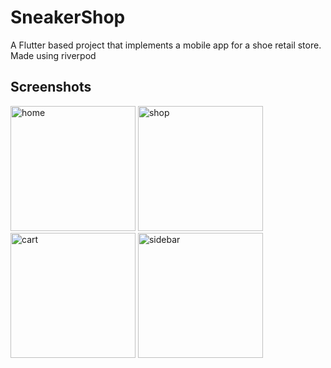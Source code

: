 # SneakerShop

A Flutter based project that implements a mobile app for a shoe retail store. Made using riverpod

## Screenshots

<img src=https://github.com/Swebi/SneakerShop/assets/82446436/533c791d-92f5-4d48-b1f5-c55257981c6f alt="home" width="200"/>

<img src=https://github.com/Swebi/SneakerShop/assets/82446436/75680e02-708b-48e4-bc2c-1d5ec282f666 alt="shop" width="200"/>

<img src=https://github.com/Swebi/SneakerShop/assets/82446436/ebde632d-b522-4758-8d50-10a3aa117e8e alt="cart" width="200"/>

<img src=https://github.com/Swebi/SneakerShop/assets/82446436/1f457551-2baa-4cac-a6d5-e48a6f927470 alt="sidebar" width="200"/>



